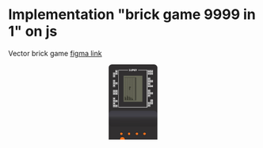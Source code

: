 # Implementation "brick game 9999 in 1" on js

Vector brick game [figma link](https://www.figma.com/file/2gC7AQj4kX9AqADoBxbwGl/Brick-Game)

<p align="center">
  <img src="/public/gameplay-photo.png" align="center" width="100">
</p>
